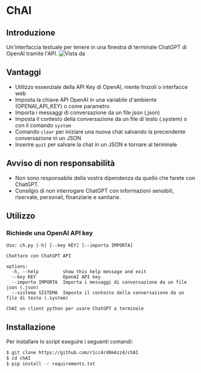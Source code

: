 # ChAI 

## Introduzione ##
Un'interfaccia testuale per tenere in una finestra di terminale ChatGPT di OpenAI tramite l'API.
![Vista da](https://visitor-badge.glitch.me/badge?page_id=r1cc4rd0m4zz4/chAI&left_color=green&right_color=red)

## Vantaggi ##
 * Utilizzo essenziale della API Key di OpenAI, niente frozoli o interfacce web
 * Imposta la chiave API OpenAI in una variabile d'ambiente (OPENAI_API_KEY) o come parametro
 * Importa i messaggi di conversazione da un file json (.json)
 * Imposta il contesto della conversazione da un file di testo (.system) o con il comando `system`
 * Comando `clear` per iniziare una nuova chat salvando la precendente conversazione in un JSON
 * Inserire `quit` per salvare la chat in un JSON e tornare al terminale

## Avviso di non responsabilità ##
 * Non sono responsabile della vostra dipendenza da quello che farete con ChatGPT.
 * Consilgio di non interrogare ChatGPT con informazioni sensibili, riservate, personali, finanziarie e sanitarie.

## Utilizzo ##
### Richiede una OpenAI API key
```
Uso: ch.py [-h] [--key KEY] [--importa IMPORTA]

Chattare con ChatGPT API

options:
  -h, --help         show this help message and exit
  --key KEY          OpenAI API key
  --importa IMPORTA  Importa i messaggi di conversazione da un file json (.json)
  --sistema SISTEMA  Imposta il contesto della conversazione da un file di testo (.system)
  
ChAI un client python per usare ChatGPT a terminale
```
         
## Installazione ##
Per installare lo script eseguire i seguenti comandi:

```bash
$ git clone https://github.com/r1cc4rd0m4zz4/chAI
$ cd chAI
$ pip install -r requirements.txt
```
